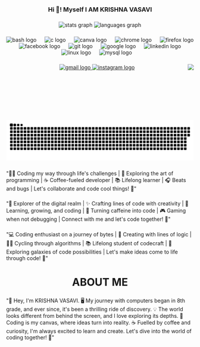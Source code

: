 <h3 align="center">Hi 👋! Myself I AM KRISHNA VASAVI</h3>

###

<div align="center">
  <img src="https://github-readme-stats.vercel.app/api?username=krishnavasavi06&hide_title=false&hide_rank=false&show_icons=true&include_all_commits=true&count_private=true&disable_animations=false&theme=dracula&locale=en&hide_border=false" height="150" alt="stats graph"  />
  <img src="https://github-readme-stats.vercel.app/api/top-langs?username=krishnavasavi06&locale=en&hide_title=false&layout=compact&card_width=320&langs_count=5&theme=dracula&hide_border=false" height="150" alt="languages graph"  />
</div>

###

<div align="center">
  <img src="https://cdn.jsdelivr.net/gh/devicons/devicon/icons/bash/bash-original.svg" height="44" alt="bash logo"  />
  <img width="14" />
  <img src="https://cdn.jsdelivr.net/gh/devicons/devicon/icons/c/c-original.svg" height="44" alt="c logo"  />
  <img width="14" />
  <img src="https://cdn.jsdelivr.net/gh/devicons/devicon/icons/canva/canva-original.svg" height="44" alt="canva logo"  />
  <img width="14" />
  <img src="https://cdn.jsdelivr.net/gh/devicons/devicon/icons/chrome/chrome-original.svg" height="44" alt="chrome logo"  />
  <img width="14" />
  <img src="https://cdn.jsdelivr.net/gh/devicons/devicon/icons/firefox/firefox-original.svg" height="44" alt="firefox logo"  />
  <img width="14" />
  <img src="https://cdn.jsdelivr.net/gh/devicons/devicon/icons/facebook/facebook-original.svg" height="44" alt="facebook logo"  />
  <img width="14" />
  <img src="https://cdn.jsdelivr.net/gh/devicons/devicon/icons/git/git-original.svg" height="44" alt="git logo"  />
  <img width="14" />
  <img src="https://cdn.jsdelivr.net/gh/devicons/devicon/icons/google/google-original.svg" height="44" alt="google logo"  />
  <img width="14" />
  <img src="https://cdn.jsdelivr.net/gh/devicons/devicon/icons/linkedin/linkedin-original.svg" height="44" alt="linkedin logo"  />
  <img width="14" />
  <img src="https://cdn.jsdelivr.net/gh/devicons/devicon/icons/linux/linux-original.svg" height="44" alt="linux logo"  />
  <img width="14" />
  <img src="https://cdn.jsdelivr.net/gh/devicons/devicon/icons/mysql/mysql-original.svg" height="44" alt="mysql logo"  />
  <img width="14" />
  </div>

###

<img align="right" height="150" src="https://i.giphy.com/media/VTtANKl0beDFQRLDTh/200w.webp"  />

###

<div align="center">
  <a href="https://mail.google.com/mail/?view=cm&to=krishnavasavi611@gmail.com" target="_blank">
    <img src="https://raw.githubusercontent.com/maurodesouza/profile-readme-generator/master/src/assets/icons/social/gmail/default.svg" width="85" height="61" alt="gmail logo"  />
  </a>
  <a href="https://instagram.com/_krishnavasavi_?utm_source=qr&igshid=ZDc4ODBmNjlmNQ%3D%3D" target="_blank">
    <img src="https://raw.githubusercontent.com/maurodesouza/profile-readme-generator/master/src/assets/icons/social/instagram/default.svg" width="85" height="61" alt="instagram logo"  />
  </a>
</div>

###

<br clear="both">

<img src="https://raw.githubusercontent.com/CompetitiveLin/Snake-in-Contribution-Grid/output/github-contribution-grid-snake.svg" alt="Snake animation" />

###

<p align="left">"👨‍💻 Coding my way through life's challenges | 🌟 Exploring the art of programming | ☕ Coffee-fueled developer | 📚 Lifelong learner | 🎧 Beats and bugs | Let's collaborate and code cool things! 🚀"</p>

###

<p align="left">"👋 Explorer of the digital realm | ✨ Crafting lines of code with creativity | 🌱 Learning, growing, and coding | 🚀 Turning caffeine into code | 🎮 Gaming when not debugging | Connect with me and let's code together! 🤝"</p>

###

<p align="left">"💻 Coding enthusiast on a journey of bytes | 🎨 Creating with lines of logic | 🚴‍♂️ Cycling through algorithms | 📚 Lifelong student of codecraft | 🌌 Exploring galaxies of code possibilities | Let's make ideas come to life through code! 🌟"</p>

###

<h1 align="center">ABOUT ME</h1>

###

<p align="left">"👋 Hey, I'm KRISHNA VASAVI. 🖥️ My journey with computers began in 8th grade, and ever since, it's been a thrilling ride of discovery. 💡 The world looks different from behind the screen, and I love exploring its depths. 🌌 Coding is my canvas, where ideas turn into reality. ☕ Fuelled by coffee and curiosity, I'm always excited to learn and create. Let's dive into the world of coding together! 🚀"</p>

###
